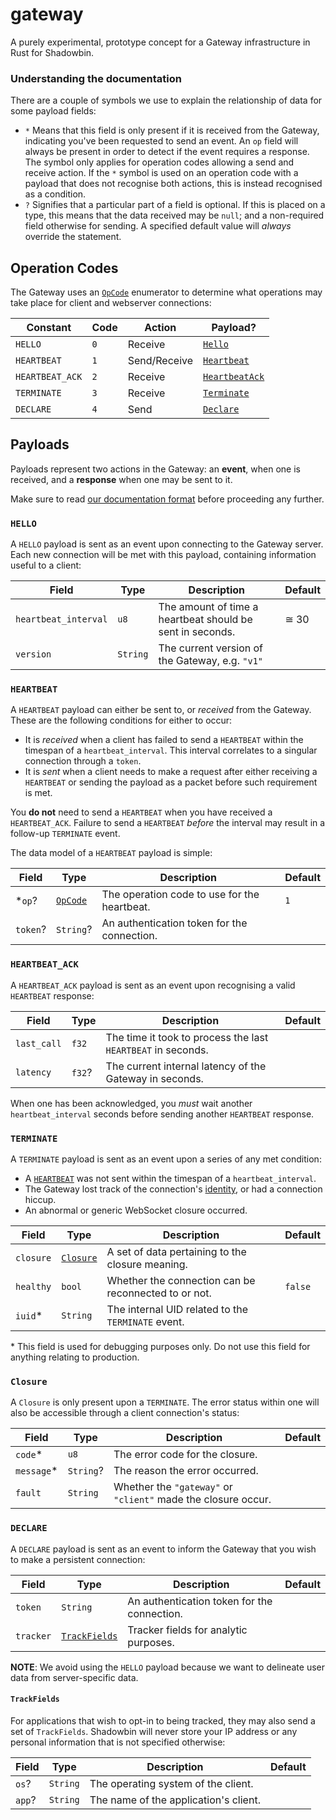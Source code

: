 # gateway

A purely experimental, prototype concept for a Gateway infrastructure in Rust
for Shadowbin.

### Understanding the documentation

There are a couple of symbols we use to explain the relationship of data
for some payload fields:

- `*` Means that this field is only present if it is received from the Gateway,
  indicating you've been requested to send an event. An `op` field will always
  be present in order to detect if the event requires a response. The symbol
  only applies for operation codes allowing a send and receive action. If the
  `*` symbol is used on an operation code with a payload that does not
  recognise both actions, this is instead recognised as a condition.
- `?` Signifies that a particular part of a field is optional. If this is
  placed on a type, this means that the data received may be `null`; and
  a non-required field otherwise for sending. A specified default value will
  *always* override the statement.

## Operation Codes

The Gateway uses an [`OpCode`](#operation-codes) enumerator to determine what
operations may take place for client and webserver connections:

Constant        | Code | Action       | Payload?
----------------|------|--------------|---------
`HELLO`         | `0`  | Receive      | [`Hello`](#hello)
`HEARTBEAT`     | `1`  | Send/Receive | [`Heartbeat`](#heartbeat)
`HEARTBEAT_ACK` | `2`  | Receive      | [`HeartbeatAck`](#heartbeat_ack)
`TERMINATE`     | `3`  | Receive      | [`Terminate`](#terminate)
`DECLARE`       | `4`  | Send         | [`Declare`](#declare)

## Payloads

Payloads represent two actions in the Gateway: an **event**, when one is
received, and a **response** when one may be sent to it.

Make sure to read [our documentation format](#understanding-the-documentation)
before proceeding any further.

### `HELLO`

A `HELLO` payload is sent as an event upon connecting to the Gateway server.
Each new connection will be met with this payload, containing information
useful to a client:

Field                | Type        | Description                                               | Default
---------------------|-------------|-----------------------------------------------------------|--------
`heartbeat_interval` | `u8`        | The amount of time a heartbeat should be sent in seconds. | ≅ 30
`version`            | `String`    | The current version of the Gateway, e.g. `"v1"`           |

### `HEARTBEAT`

A `HEARTBEAT` payload can either be sent to, or *received* from the Gateway.
These are the following conditions for either to occur:

- It is *received* when a client has failed to send a `HEARTBEAT` within
  the timespan of a `heartbeat_interval`. This interval correlates to a
  singular connection through a `token`.
- It is *sent* when a client needs to make a request after either receiving a
  `HEARTBEAT` or sending the payload as a packet before such requirement is
  met.

You **do not** need to send a `HEARTBEAT` when you have received a
`HEARTBEAT_ACK`. Failure to send a `HEARTBEAT` *before* the interval may
result in a follow-up `TERMINATE` event.

The data model of a `HEARTBEAT` payload is simple:

Field                | Type                         | Description                                  | Default
---------------------|------------------------------|----------------------------------------------|--------
*`op`?               | [`OpCode`](#operation-codes) | The operation code to use for the heartbeat. | `1`
`token`?             | `String`?                    | An authentication token for the connection.  |

### `HEARTBEAT_ACK`

A `HEARTBEAT_ACK` payload is sent as an event upon recognising a valid
`HEARTBEAT` response:

Field       | Type   | Description                                                  | Default
------------|--------|--------------------------------------------------------------|--------
`last_call` | `f32`  | The time it took to process the last `HEARTBEAT` in seconds. |
`latency`   | `f32`? | The current internal latency of the Gateway in seconds.      |

When one has been acknowledged, you *must* wait another `heartbeat_interval`
seconds before sending another `HEARTBEAT` response.

### `TERMINATE`

A `TERMINATE` payload is sent as an event upon a series of any met condition:

- A [`HEARTBEAT`](#heartbeat) was not sent within the timespan of a
`heartbeat_interval`.
- The Gateway lost track of the connection's [identity](#declare), or
had a connection hiccup.
- An abnormal or generic WebSocket closure occurred.

Field     | Type                  | Description                                          | Default
----------|-----------------------|------------------------------------------------------|--------
`closure` | [`Closure`](#closure) | A set of data pertaining to the closure meaning.     |
`healthy` | `bool`                | Whether the connection can be reconnected to or not. | `false`
`iuid`*   | `String`              | The internal UID related to the `TERMINATE` event.   |

\* This field is used for debugging purposes only. Do not use this field for
anything relating to production.

### `Closure`

A `Closure` is only present upon a `TERMINATE`. The error status within one
will also be accessible through a client connection's status:

Field      | Type      | Description                                                   | Default
-----------|-----------|---------------------------------------------------------------|--------
`code`*    | `u8`      | The error code for the closure.                               |
`message`* | `String`? | The reason the error occurred.                                |
`fault`    | `String`  | Whether the `"gateway"` or `"client"` made the closure occur. |

### `DECLARE`

A `DECLARE` payload is sent as an event to inform the Gateway that you wish to
make a persistent connection:

Field     | Type                          | Description                                  | Default
----------|-------------------------------|----------------------------------------------|--------
`token`   | `String`                      | An authentication token for the connection.  |
`tracker` | [`TrackFields`](#trackfields) | Tracker fields for analytic purposes.        |

**NOTE**: We avoid using the `HELLO` payload because we want to delineate user
data from server-specific data.

#### `TrackFields`

For applications that wish to opt-in to being tracked, they may also send
a set of `TrackFields`. Shadowbin will never store your IP address or any
personal information that is not specified otherwise:

Field  | Type     | Description                           | Default
-------|----------|---------------------------------------|--------
`os`?  | `String` | The operating system of the client.   |
`app`? | `String` | The name of the application's client. |